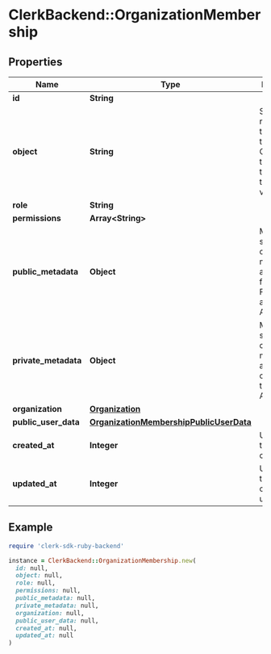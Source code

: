 # ClerkBackend::OrganizationMembership

## Properties

| Name | Type | Description | Notes |
| ---- | ---- | ----------- | ----- |
| **id** | **String** |  | [optional] |
| **object** | **String** | String representing the object&#39;s type. Objects of the same type share the same value.  | [optional] |
| **role** | **String** |  | [optional] |
| **permissions** | **Array&lt;String&gt;** |  | [optional] |
| **public_metadata** | **Object** | Metadata saved on the organization membership, accessible from both Frontend and Backend APIs | [optional] |
| **private_metadata** | **Object** | Metadata saved on the organization membership, accessible only from the Backend API | [optional] |
| **organization** | [**Organization**](Organization.md) |  | [optional] |
| **public_user_data** | [**OrganizationMembershipPublicUserData**](OrganizationMembershipPublicUserData.md) |  | [optional] |
| **created_at** | **Integer** | Unix timestamp of creation. | [optional] |
| **updated_at** | **Integer** | Unix timestamp of last update. | [optional] |

## Example

```ruby
require 'clerk-sdk-ruby-backend'

instance = ClerkBackend::OrganizationMembership.new(
  id: null,
  object: null,
  role: null,
  permissions: null,
  public_metadata: null,
  private_metadata: null,
  organization: null,
  public_user_data: null,
  created_at: null,
  updated_at: null
)
```

